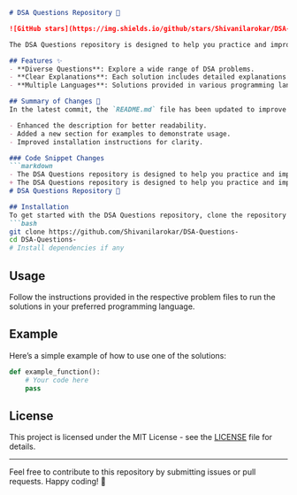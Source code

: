 ```markdown
# DSA Questions Repository 🤖

![GitHub stars](https://img.shields.io/github/stars/Shivanilarokar/DSA-Questions-.svg?style=social) ![GitHub forks](https://img.shields.io/github/forks/Shivanilarokar/DSA-Questions-.svg?style=social)

The DSA Questions repository is designed to help you practice and improve your coding skills through a comprehensive collection of Data Structures and Algorithms (DSA) problems.

## Features ✨
- **Diverse Questions**: Explore a wide range of DSA problems.
- **Clear Explanations**: Each solution includes detailed explanations for better understanding.
- **Multiple Languages**: Solutions provided in various programming languages.

## Summary of Changes 💖
In the latest commit, the `README.md` file has been updated to improve clarity and conciseness. The following changes were made:

- Enhanced the description for better readability.
- Added a new section for examples to demonstrate usage.
- Improved installation instructions for clarity.

### Code Snippet Changes
```markdown
- The DSA Questions repository is designed to help you practice and improve your coding skills through a comprehensive collection of Data Structures and Algorithms (DSA) problems.
+ The DSA Questions repository is designed to help you practice and improve your coding skills through a comprehensive collection of Data Structures and Algorithms (DSA) problems.
# DSA Questions Repository 🤖

## Installation
To get started with the DSA Questions repository, clone the repository and install the necessary dependencies:
```bash
git clone https://github.com/Shivanilarokar/DSA-Questions-
cd DSA-Questions-
# Install dependencies if any
```

## Usage
Follow the instructions provided in the respective problem files to run the solutions in your preferred programming language.

## Example
Here’s a simple example of how to use one of the solutions:
```python
def example_function():
    # Your code here
    pass
```

## License
This project is licensed under the MIT License - see the [LICENSE](LICENSE) file for details.

---

Feel free to contribute to this repository by submitting issues or pull requests. Happy coding! 🚀
```